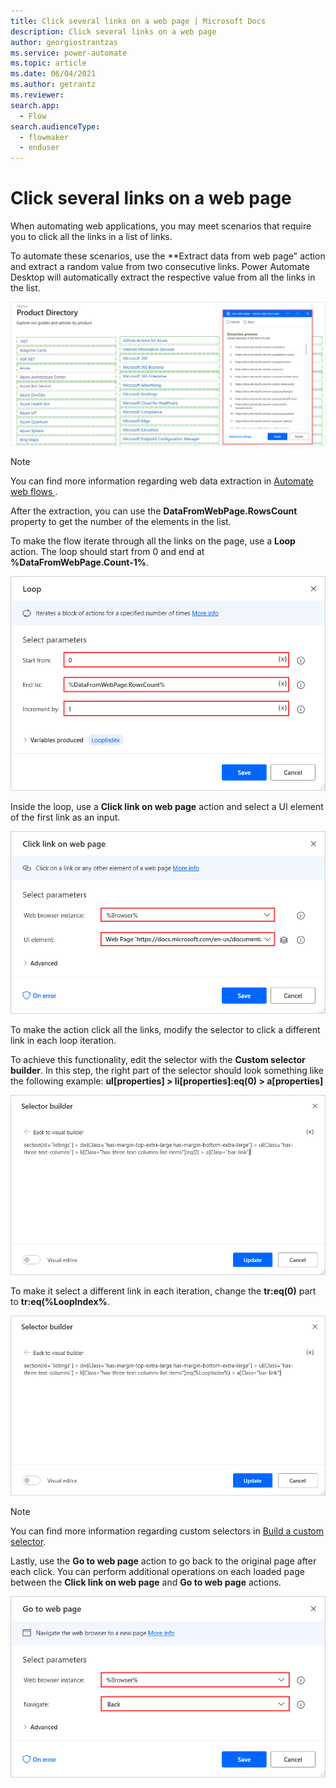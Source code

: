 ```yaml
---
title: Click several links on a web page | Microsoft Docs
description: Click several links on a web page
author: georgiostrantzas
ms.service: power-automate
ms.topic: article
ms.date: 06/04/2021
ms.author: getrantz
ms.reviewer:
search.app: 
  - Flow
search.audienceType: 
  - flowmaker
  - enduser
---
```


# Click several links on a web page

When automating web applications, you may meet scenarios that require you to click all the links in a list of links.

To automate these scenarios, use the **Extract data from web page" action and extract a random value from two consecutive links. Power Automate Desktop will automatically extract the respective value from all the links in the list.

![The Live web helper with the selected values.](media/click-several-links-web-page/extract-data-web-page-action.png)

> [!NOTE]
> You can find more information regarding web data extraction in [Automate web flows
](../automation-web.md).

After the extraction, you can use the **DataFromWebPage.RowsCount** property to get the number of the elements in the list.

To make the flow iterate through all the links on the page, use a **Loop** action. The loop should start from 0 and end at **%DataFromWebPage.Count-1%**.

![The Loop actions.](media/click-several-links-web-page/loop-action.png)

Inside the loop, use a **Click link on web page** action and select a UI element of the first link as an input.

![The Click link on web page action.](media/click-several-links-web-page/click-link-web-page.png)

To make the action click all the links, modify the selector to click a different link in each loop iteration. 

To achieve this functionality, edit the selector with the **Custom selector builder**. In this step, the right part of the selector should look something like the following example:
**ul[properties] > li[properties]:eq(0) > a[properties]**

![The original selector in the Custom selector builder.](media/click-several-links-web-page/custom-selector-builder.png)

To make it select a different link in each iteration, change the **tr:eq(0)** part to **tr:eq(%LoopIndex%**.

![The modified selector n the Custom selector builder.](media/click-several-links-web-page/modified-selector.png)

> [!NOTE]
> You can find more information regarding custom selectors in [Build a custom selector](build-custom-selectors.md).

Lastly, use the **Go to web page** action to go back to the original page after each click. You can perform additional operations on each loaded page between the **Click link on web page** and **Go to web page** actions.

![The Go to web page action.](media/click-several-links-web-page/go-web-page-action.png)